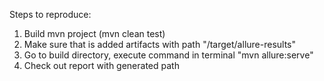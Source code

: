 Steps to reproduce:

1. Build mvn project (mvn clean test)
2. Make sure that is added artifacts with path "/target/allure-results" 
3. Go to build directory, execute command in terminal "mvn allure:serve"
4. Check out report with generated path
